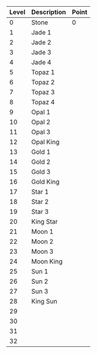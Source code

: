 Level|	Description|	Point
------|----------|--------
0 | Stone | 0
1 | Jade 1
2 | Jade 2
3 | Jade 3
4 | Jade 4
5 | Topaz 1
6 | Topaz 2
7 | Topaz 3
8 | Topaz 4
9 | Opal 1
10 | Opal 2
11 | Opal 3
12 | Opal King
13 | Gold 1
14 | Gold 2
15 | Gold 3
16 | Gold King
17 | Star 1
18 | Star 2
19 | Star 3
20 | King Star 
21 | Moon 1
22 | Moon 2
23 | Moon 3
24 | Moon King
25 | Sun 1
26 | Sun 2
27 | Sun 3
28 | King Sun
29 | 
30 | 
31 | 
32 | 
